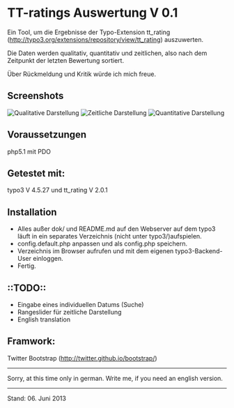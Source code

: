 TT-ratings Auswertung V 0.1
===

Ein Tool, um die Ergebnisse der Typo-Extension tt_rating (http://typo3.org/extensions/repository/view/tt_rating) auszuwerten.

Die Daten werden qualitativ, quantitativ und zeitlichen, also nach dem Zeitpunkt der letzten Bewertung sortiert.

Über Rückmeldung und Kritik würde ich mich freue.

Screenshots
---
![Qualitative Darstellung](https://raw.github.com/mtthff/tt_ratings-auswertung/master/dok/tt-ratings_Auswertung-zeitlich.png)
![Zeitliche Darstellung](https://raw.github.com/mtthff/tt_ratings-auswertung/master/dok/tt-ratings_Auswertung-zeitlich.png)
![Quantitative Darstellung](https://raw.github.com/mtthff/tt_ratings-auswertung/master/dok/tt-ratings_Auswertung.png)

Voraussetzungen
---
php5.1 mit PDO

Getestet mit:
---
typo3 V 4.5.27 und tt_rating V 2.0.1

Installation
---
- Alles außer dok/ und README.md auf den Webserver auf dem typo3 läuft in ein separates Verzeichnis (nicht unter typo3/)aufspielen.
- config.default.php anpassen und als config.php speichern.
- Verzeichnis im Browser aufrufen und mit dem eigenen typo3-Backend-User einloggen.
- Fertig.


::TODO::
---
- Eingabe eines individuellen Datums (Suche)
- Rangeslider für zeitliche Darstellung 
- English translation
 
Framwork:
---
Twitter Bootstrap (http://twitter.github.io/bootstrap/)

---
Sorry, at this time only in german. Write me, if you need an english version.

---
 
Stand: 06. Juni 2013
